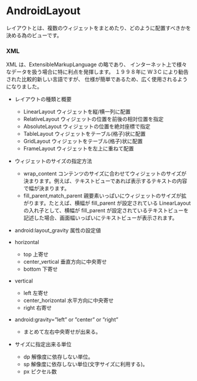 # AndroidLayout

レイアウトとは、複数のウィジェットをまとめたり、どのように配置すべきかを決める為のビューです。

### XML
XML は、ExtensibleMarkupLanguage の略であり、
インターネット上で様々なデータを扱う場合に特に利点を発揮します。
１９９８年に W３C により勧告された比較的新しい言語ですが、
仕様が簡単であるため、広く使用されるようになりました。


- レイアウトの種類と概要
	- LinearLayout ウィジェットを縦/横一列に配置
	- RelativeLayout ウィジェットの位置を前後の相対位置を指定
	- AbsoluteLayout ウィジェットの位置を絶対座標で指定
	- TableLayout ウィジェットをテーブル(格子)状に配置
	- GridLayout ウィジェットをテーブル(格子)状に配置
	- FrameLayout ウィジェットを左上に重ねて配置


- ウィジェットのサイズの指定方法
	- wrap_content コンテンツのサイズに合わせてウィジェットのサイズが決まります。例えば、テキストビューであれば表示するテキストの内容で幅が決まります。
	- fill_parent,match_parent 親要素いっぱいにウィジェットのサイズが拡がります。たとえば、横幅が fill_parent が設定されている LinearLayoutの入れ子として、横幅が fill_parent が設定されているテキストビューを記述した場合、画面幅いっぱいにテキストビューが表示されます。


- android:layout_gravity 属性の設定値

- horizontal 
	- top 上寄せ
	- center_vertical 垂直方向に中央寄せ
	- bottom 下寄せ

- vertical 
	- left 左寄せ
	- center_horizontal 水平方向に中央寄せ
	- right 右寄せ

- android:gravity=”left” or ”center” or ”right”
	- まとめて左右中央寄せが出来る。


- サイズに指定出来る単位
	- dp 解像度に依存しない単位。
	- sp 解像度に依存しない単位(文字サイズに利用する)。
	- px ピクセル数
